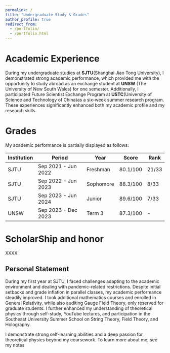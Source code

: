 ```yaml
---
permalink: /
title: "Undergraduate Study & Grades"
author_profile: true
redirect_from: 
  - /portfolio/
  - /portfolio.html
---
```



# Academic Experience
During my undergraduate studies at **SJTU**(Shanghai Jiao Tong University), I demonstrated strong academic performance, which provided me with the opportunity to study abroad as an exchange student at **UNSW** (The University of New South Wales) for one semester. Additionally, I participated Future Scientist Exchange Program at **USTC**(University of Science and Technology of China)as a six-week summer research program. These experiences significantly enhanced both my academic profile and my research skills.




# Grades

My academic performance is partially displayed as follows:

| Institution                         | Period            | Year      | Score  |Rank|
|------------|-------------------|-----------|--------|--------|
| SJTU       | Sep 2021 - Jun 2022 | Freshman | 80.1/100 |21/33|
| SJTU       | Sep 2022 - Jun 2023 | Sophomore | 88.3/100 |8/33|
| SJTU       | Sep 2023 - Jun 2024 | Junior    | 89.6/100 |7/33|
| UNSW      | Sep 2023 - Dec 2023 | Term 3    | 87.3/100 |-   |


# ScholarShip and honor

XXXX


## Personal Statement
During my first year at SJTU, I faced challenges adapting to the academic environment and dealing with pandemic-related restrictions. Despite initial setbacks and grade inflation in parallel classes, my academic performance steadily improved. I took additional mathematics courses and enrolled in General Relativity, while also auditing Gauge Field Theory, only reserved for graduate students. I further enhanced my understanding of theoretical physics through self-study, YouTube lectures, and participation in the Southeast University Summer School on String Theory, Field Theory, and Holography. 

I demonstrate strong self-learning abilities and a deep passion for theoretical physics beyond my coursework. To learn more about me, see my notes
